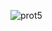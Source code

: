 ![prot5](https://github.com/ccaperna/clicky-junky/assets/105978815/2a5ed29d-2567-4830-8049-c5de9a20422a)

